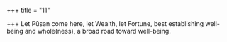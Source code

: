 +++
title = "11"

+++
Let Pūṣan come here, let Wealth, let Fortune, best establishing
well-being and whole(ness),
a broad road toward well-being.